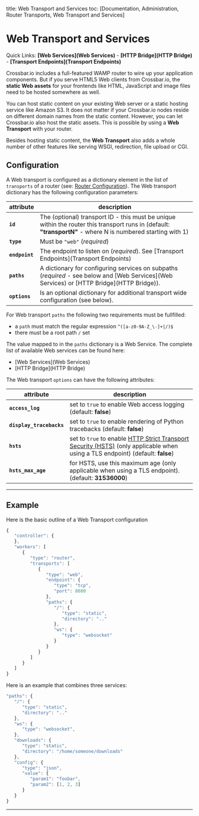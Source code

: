 title: Web Transport and Services
toc: [Documentation, Administration, Router Transports, Web Transport and Services]

# Web Transport and Services

Quick Links: **[Web Services](Web Services)** - **[HTTP Bridge](HTTP Bridge)** - **[Transport Endpoints](Transport Endpoints)**

Crossbar.io includes a full-featured WAMP router to wire up your application components. But if you serve HTML5 Web clients from Crossbar.io, the **static Web assets** for your frontends like HTML, JavaScript and image files need to be hosted somewhere as well.

You can host static content on your existing Web server or a static hosting service like Amazon S3. It does not matter if your Crossbar.io nodes reside on different domain names from the static content. However, you can  let Crossbar.io also host the static assets. This is possible by using a **Web Transport** with your router.

Besides hosting static content, the **Web Transport** also adds a whole number of other features like serving WSGI, redirection, file upload or CGI.

## Configuration

A Web transport is configured as a dictionary element in the list of `transports` of a router (see: [Router Configuration](Router-Configuration)). The Web transport dictionary has the following configuration parameters:

attribute | description
---|---
**`id`** | The (optional) transport ID - this must be unique within the router this transport runs in (default: **"transportN"** - where N is numbered starting with 1)
**`type`**  | Must be `"web"` (*required*)
**`endpoint`** | The endpoint to listen on (*required*). See [Transport Endpoints](Transport Endpoints)
**`paths`** | A dictionary for configuring services on subpaths (*required* - see below and [Web Services](Web Services) or [HTTP Bridge](HTTP Bridge)).
**`options`** | Is an optional dictionary for additional transport wide configuration (see below).

For Web transport `paths` the following two requirements must be fullfilled:

* a `path` must match the regular expression `^([a-z0-9A-Z_\-]+|/)$`
* there must be a root path `/` set

The value mapped to in the `paths` dictionary is a Web Service. The complete list of available Web services can be found here:

* [Web Services](Web Services)
* [HTTP Bridge](HTTP Bridge)

The Web transport `options` can have the following attributes:

attribute | description
---|---
**`access_log`** | set to `true` to enable Web access logging (default: **false**)
**`display_tracebacks`** | set to `true` to enable rendering of Python tracebacks (default: **false**)
**`hsts`** | set to `true` to enable [HTTP Strict Transport Security (HSTS)](http://en.wikipedia.org/wiki/HTTP_Strict_Transport_Security) (only applicable when using a TLS endpoint) (default: **false**)
**`hsts_max_age`** | for HSTS, use this maximum age (only applicable when using a TLS endpoint). (default: **31536000**)

---

## Example

Here is the basic outline of a Web Transport configuration

```javascript
{
   "controller": {
   },
   "workers": [
      {
         "type": "router",
         "transports": [
            {
               "type": "web",
               "endpoint": {
                  "type": "tcp",
                  "port": 8080
               },
               "paths": {
                  "/": {
                     "type": "static",
                     "directory": ".."
                  },
                  "ws": {
                     "type": "websocket"
                  }
               }
            }
         ]
      }
   ]
}
```

Here is an example that combines three services:

```javascript
"paths": {
   "/": {
      "type": "static",
      "directory": ".."
   },
   "ws": {
      "type": "websocket",
   },
   "downloads": {
      "type": "static",
      "directory": "/home/someone/downloads"
   },
   "config": {
      "type": "json",
      "value": {
         "param1": "foobar",
         "param2": [1, 2, 3]
      }
   }
}
```

---
